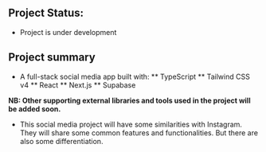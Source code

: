 ## Project Status:
- Project is under development

## Project summary
- A full-stack social media app built with:
** TypeScript
** Tailwind CSS v4
** React
** Next.js
** Supabase

**NB: Other supporting external libraries and tools used in the project will be added soon.**

- This social media project will have some similarities with Instagram. They will share some common features and functionalities.
  But there are also some differentiation.
  
